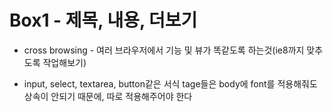 # Box1 - 제목, 내용, 더보기

* cross browsing - 여러 브라우저에서 기능 및 뷰가 똑같도록 하는것(ie8까지 맞추도록 작업해보기)

* input, select, textarea, button같은 서식 tage들은 body에 font를 적용해줘도 상속이 안되기 때문에, 따로 적용해주어야 한다